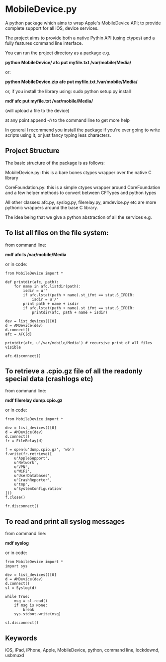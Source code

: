 MobileDevice.py
===============

A python package which aims to wrap Apple's MobileDevice API; to provide 
complete support for all iOS, device services.

The project aims to provide both a native Pythin API (using ctypes) and a fully
features command line interface.

You can run the project directory as a package e.g.

**python MobileDevice/ afc put myfile.txt /var/mobile/Media/**

or:

**python MobileDevice.zip afc put myfile.txt /var/mobile/Media/**

or, if you install the library using: sudo python setup.py install

**mdf afc put myfile.txt /var/mobile/Media/**

(will upload a file to the device)

at any point append *-h* to the command line to get more help

In general I recommend you install the package if you're ever going to write 
scripts using it, or just fancy typing less characters.


Project Structure
-----------------

The basic structure of the package is as follows:

MobileDevice.py: this is a bare bones ctypes wrapper over the native C library

CoreFoundation.py: this is a simple ctypes wrapper around CoreFoundation and a
few helper methods to convert between CFTypes and python types

All other classes:
afc.py, syslog.py, filerelay.py, amdevice.py etc are more pythonic wrappers
around the base C library.

The idea being that we give a python abstraction of all the services e.g.


To list all files on the file system:
-------------------------------------
from command line:

**mdf afc ls /var/mobile/Media**

or in code:

	from MobileDevice import *

	def printdir(afc, path):
		for name in afc.listdir(path):
			isdir = u''
			if afc.lstat(path + name).st_ifmt == stat.S_IFDIR:
				isdir = u'/'
			print path + name + isdir
			if afc.lstat(path + name).st_ifmt == stat.S_IFDIR:
				printdir(afc, path + name + isdir)
	
	dev = list_devices()[0]
	d = AMDevice(dev)
	d.connect()
	afc = AFC(d)

	printdir(afc, u'/var/mobile/Media') # recursive print of all files visible

	afc.disconnect()


To retrieve a .cpio.gz file of all the readonly special data (crashlogs etc)
----------------------------------------------------------------------------
from command line:

**mdf filerelay dump.cpio.gz**

or in code:

	from MobileDevice import *

	dev = list_devices()[0]
	d = AMDevice(dev)
	d.connect()
	fr = FileRelay(d)

	f = open(u'dump.cpio.gz', 'wb')
	f.write(fr.retrieve([
		u'AppleSupport',
		u'Network',
		u'VPN',
		u'WiFi',
		u'UserDatabases',
		u'CrashReporter',
		u'tmp',
		u'SystemConfiguration'
	]))
	f.close()

	fr.disconnect()


To read and print all syslog messages
-------------------------------------
from command line:

**mdf syslog**

or in code:

	from MobileDevice import *
	import sys

	dev = list_devices()[0]
	d = AMDevice(dev)
	d.connect()
	sl = Syslog(d)

	while True:
		msg = sl.read()
		if msg is None:
			break
		sys.stdout.write(msg)

	sl.disconnect()


Keywords
--------
iOS, iPad, iPhone, Apple, MobileDevice, python, command line, lockdownd, 
usbmuxd
